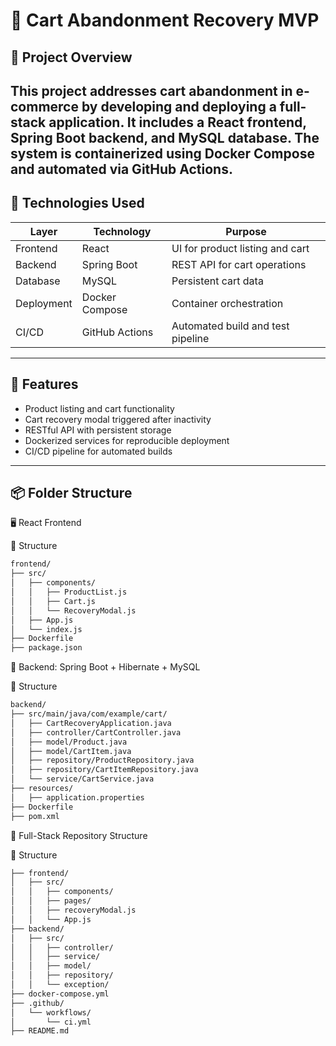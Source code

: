 # 🛒 Cart Abandonment Recovery MVP

## 🎯 Project Overview

This project addresses cart abandonment in e-commerce by developing and deploying a full-stack application. It includes a React frontend, Spring Boot backend, and MySQL database. The system is containerized using Docker Compose and automated via GitHub Actions.
---

## 🧱 Technologies Used

| Layer       | Technology         | Purpose                              |
|-------------|--------------------|--------------------------------------|
| Frontend    | React              | UI for product listing and cart      |
| Backend     | Spring Boot        | REST API for cart operations         |
| Database    | MySQL              | Persistent cart data                 |
| Deployment  | Docker Compose     | Container orchestration              |
| CI/CD       | GitHub Actions     | Automated build and test pipeline    |

---

## 🚀 Features

- Product listing and cart functionality
- Cart recovery modal triggered after inactivity
- RESTful API with persistent storage
- Dockerized services for reproducible deployment
- CI/CD pipeline for automated builds

---
## 📦 Folder Structure
🖥️ React Frontend

📁 Structure
```bash
frontend/
├── src/
│   ├── components/
│   │   ├── ProductList.js
│   │   ├── Cart.js
│   │   └── RecoveryModal.js
│   ├── App.js
│   └── index.js
├── Dockerfile
├── package.json

```
🧱 Backend: Spring Boot + Hibernate + MySQL

📁 Structure
```bash
backend/
├── src/main/java/com/example/cart/
│   ├── CartRecoveryApplication.java
│   ├── controller/CartController.java
│   ├── model/Product.java
│   ├── model/CartItem.java
│   ├── repository/ProductRepository.java
│   ├── repository/CartItemRepository.java
│   └── service/CartService.java
├── resources/
│   ├── application.properties
├── Dockerfile
├── pom.xml
```

🔹 Full-Stack Repository Structure

📁 Structure
```bash
├── frontend/
│   ├── src/
│   │   ├── components/
│   │   ├── pages/
│   │   ├── recoveryModal.js
│   │   └── App.js
├── backend/
│   ├── src/
│   │   ├── controller/
│   │   ├── service/
│   │   ├── model/
│   │   ├── repository/
│   │   └── exception/
├── docker-compose.yml
├── .github/
│   └── workflows/
│       └── ci.yml      
├── README.md
```
